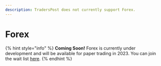 ```yaml
---
description: TradersPost does not currently support Forex.
---
```


# Forex

{% hint style="info" %}
**Coming Soon!** Forex is currently under development and will be available for paper trading in 2023. You can join the wait list [here](https://traderspost.io/wait-list/forex).
{% endhint %}
